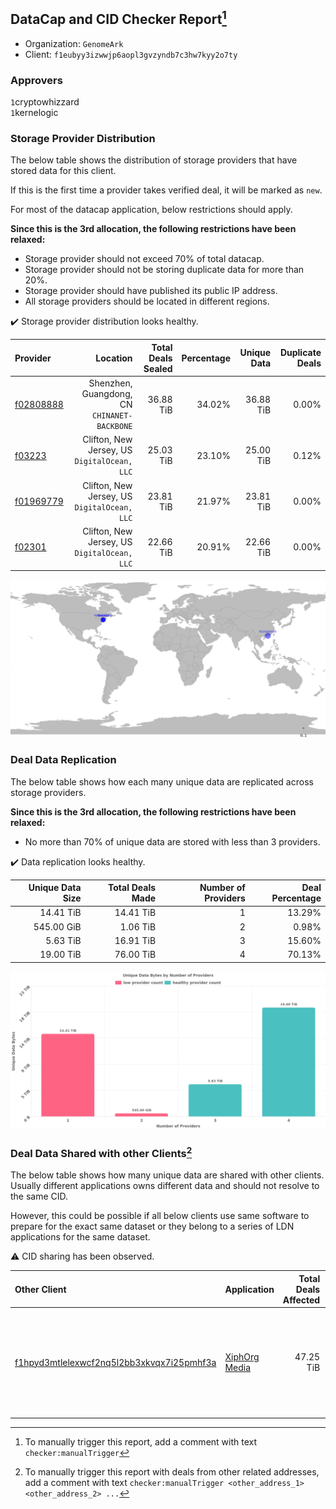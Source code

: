 ## DataCap and CID Checker Report[^1]
 - Organization: `GenomeArk`
 - Client: `f1eubyy3izwwjp6aopl3gvzyndb7c3hw7kyy2o7ty`
### Approvers
`1`cryptowhizzard<br/>`1`kernelogic


### Storage Provider Distribution
The below table shows the distribution of storage providers that have stored data for this client.

If this is the first time a provider takes verified deal, it will be marked as `new`.

For most of the datacap application, below restrictions should apply.

**Since this is the 3rd allocation, the following restrictions have been relaxed:**
 - Storage provider should not exceed 70% of total datacap.
 - Storage provider should not be storing duplicate data for more than 20%.
 - Storage provider should have published its public IP address.
 - All storage providers should be located in different regions.

✔️ Storage provider distribution looks healthy.

| Provider                                              |                                        Location | Total Deals Sealed | Percentage | Unique Data | Duplicate Deals |
| :---------------------------------------------------- | ----------------------------------------------: | -----------------: | ---------: | ----------: | --------------: |
| [f02808888](https://filfox.info/en/address/f02808888) | Shenzhen, Guangdong, CN<br/>`CHINANET-BACKBONE` |          36.88 TiB |     34.02% |   36.88 TiB |           0.00% |
| [f03223](https://filfox.info/en/address/f03223)       | Clifton, New Jersey, US<br/>`DigitalOcean, LLC` |          25.03 TiB |     23.10% |   25.00 TiB |           0.12% |
| [f01969779](https://filfox.info/en/address/f01969779) | Clifton, New Jersey, US<br/>`DigitalOcean, LLC` |          23.81 TiB |     21.97% |   23.81 TiB |           0.00% |
| [f02301](https://filfox.info/en/address/f02301)       | Clifton, New Jersey, US<br/>`DigitalOcean, LLC` |          22.66 TiB |     20.91% |   22.66 TiB |           0.00% |

<img src="https://raw.githubusercontent.com/data-preservation-programs/filplus-checker-assets/main/filecoin-project/filecoin-plus-large-datasets/issues/2146/1698135682349.png"/>

### Deal Data Replication
The below table shows how each many unique data are replicated across storage providers.


**Since this is the 3rd allocation, the following restrictions have been relaxed:**
- No more than 70% of unique data are stored with less than 3 providers.

✔️ Data replication looks healthy.

| Unique Data Size | Total Deals Made | Number of Providers | Deal Percentage |
| ---------------: | ---------------: | ------------------: | --------------: |
|        14.41 TiB |        14.41 TiB |                   1 |          13.29% |
|       545.00 GiB |         1.06 TiB |                   2 |           0.98% |
|         5.63 TiB |        16.91 TiB |                   3 |          15.60% |
|        19.00 TiB |        76.00 TiB |                   4 |          70.13% |

<img src="https://raw.githubusercontent.com/data-preservation-programs/filplus-checker-assets/main/filecoin-project/filecoin-plus-large-datasets/issues/2146/1698135683017.png"/>

### Deal Data Shared with other Clients[^3]
The below table shows how many unique data are shared with other clients.
Usually different applications owns different data and should not resolve to the same CID.

However, this could be possible if all below clients use same software to prepare for the exact same dataset or they belong to a series of LDN applications for the same dataset.

⚠️ CID sharing has been observed.

| Other Client                                                                                                          | Application                                                                                   | Total Deals Affected | Unique CIDs | Approvers                                                                                                                                                                  |
| :-------------------------------------------------------------------------------------------------------------------- | :-------------------------------------------------------------------------------------------- | -------------------: | ----------: | :------------------------------------------------------------------------------------------------------------------------------------------------------------------------- |
| [f1hpyd3mtlelexwcf2nq5l2bb3xkvqx7i25pmhf3a](https://filfox.info/en/address/f1hpyd3mtlelexwcf2nq5l2bb3xkvqx7i25pmhf3a) | [XiphOrg Media](https://github.com/filecoin-project/filecoin-plus-large-datasets/issues/2021) |            47.25 TiB |         995 | `1`1ane-1<br/>`1`Bitrise0111<br/>`1`cryptowhizzard<br/>`1`GaryGJG<br/>`1`Joss-Hua<br/>`1`laurarenpanda<br/>`1`newwebgroup<br/>`1`Normalnoise<br/>`1`psh0691<br/>`1`spaceT9 |

[^1]: To manually trigger this report, add a comment with text `checker:manualTrigger`

[^2]: Deals from those addresses are combined into this report as they are specified with `checker:manualTrigger`

[^3]: To manually trigger this report with deals from other related addresses, add a comment with text `checker:manualTrigger <other_address_1> <other_address_2> ...`
